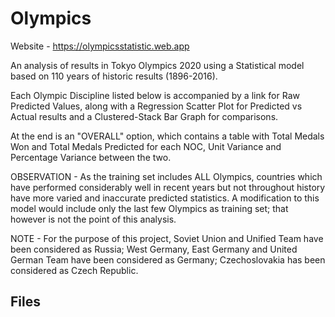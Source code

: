 # Olympics

Website - https://olympicsstatistic.web.app

An analysis of results in Tokyo Olympics 2020 using a Statistical model based on 110 years of historic results (1896-2016).

Each Olympic Discipline listed below is accompanied by a link for Raw Predicted Values, along with a Regression Scatter Plot for Predicted vs Actual results and a Clustered-Stack Bar Graph for comparisons.

At the end is an "OVERALL" option, which contains a table with Total Medals Won and Total Medals Predicted for each NOC, Unit Variance and Percentage Variance between the two.

OBSERVATION - As the training set includes ALL Olympics, countries which have performed considerably well in recent years but not throughout history have more varied and inaccurate predicted statistics. A modification to this model would include only the last few Olympics as training set; that however is not the point of this analysis.

NOTE - For the purpose of this project, Soviet Union and Unified Team have been considered as Russia; West Germany, East Germany and United German Team have been considered as Germany; Czechoslovakia has been considered as Czech Republic.

## Files
